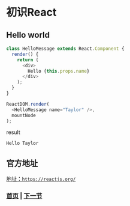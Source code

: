 # 初识React

## Hello world

```js
class HelloMessage extends React.Component {
  render() {
    return (
      <div>
        Hello {this.props.name}
      </div>
    );
  }
}

ReactDOM.render(
  <HelloMessage name="Taylor" />,
  mountNode
);
```
result
```batch
Hello Taylor
```

## 官方地址

  [地址：`https://reactjs.org/`](https://reactjs.org/)
  


### [首页](../../README.md) | [下一节](./02.md) 